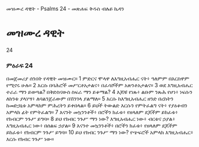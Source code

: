 ﻿
 መዝሙረ ዳዊት - Psalms 24 - መጽሐፍ ቅዱስ ብሉይ ኪዳን
# መዝሙረ ዳዊት
24
### ምዕራፍ 24
 በመጀመሪያ ሰንበት የዳዊት መዝሙር። 1 ምድርና ሞላዋ ለእግዚአብሔር ናት፥ ዓለምም በእርስዋም የሚኖሩ ሁሉ።
2  እርሱ በባሕሮች መሥርቶአታልና፥ በፈሳሾችም አጽንቶአታልና።
3  ወደ እግዚአብሔር ተራራ ማን ይወጣል? በቅድስናውስ ስፍራ ማን ይቆማል?
4  እጆቹ የነጹ፥ ልቡም ንጹሕ የሆነ፥ ነፍሱን ለከንቱ ያላነሣ፥ ለባልንጀራውም በሽንገላ ያልማለ።
5  እርሱ ከእግዚአብሔር ዘንድ በረከትን ከመድኃኒቱ አምላክም ምሕረትን ይቀበላል።
6  ይህች ትውልድ እርሱን የምትፈልግ ናት፥ የያዕቆብን አምላክ ፊት የምትፈልግ።
7  እናንት መኳንንቶች፥ በሮችን ክፈቱ፥ የዘላለም ደጆችም ይከፈቱ፥ የክብርም ንጉሥ ይግባ።
8  ይህ የክብር ንጉሥ ማን ነው? እግዚአብሔር ነው፥ ብርቱና ኃያል፥ እግዚአብሔር ነው፥ በሰልፍ ኃያል።
9  እናንተ መኳንንቶች፥ በሮችን ክፈቱ፥ የዘላለም ደጆችም ይከፈቱ፥ የክብርም ንጉሥ ይግባ።
10  ይህ የክብር ንጉሥ ማን ነው? የጭፍሮች አምላክ እግዚአብሔር፥ እርሱ የክብር ንጉሥ ነው። 
